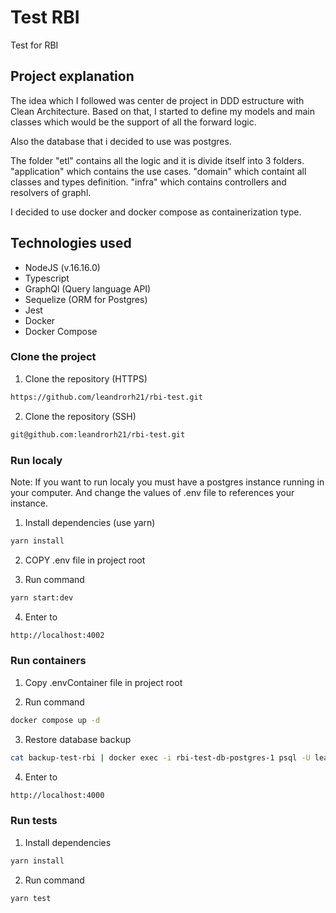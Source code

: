 # Test RBI

Test for RBI

## Project explanation

The idea which I followed was center de project in DDD estructure with Clean Architecture. Based on that, I started to define my models and main classes which would be the support of all the forward logic.

Also the database that i decided to use was postgres.

The folder "etl" contains all the logic and it is divide itself into 3 folders. "application" which contains the use cases. "domain" which containt all classes and types definition. "infra" which contains controllers and resolvers of graphl.

I decided to use docker and docker compose as containerization type.

## Technologies used

- NodeJS (v.16.16.0)
- Typescript
- GraphQl (Query language API)
- Sequelize (ORM for Postgres)
- Jest
- Docker
- Docker Compose

### Clone the project

1. Clone the repository (HTTPS)

```bash
https://github.com/leandrorh21/rbi-test.git
```

2. Clone the repository (SSH)

```bash
git@github.com:leandrorh21/rbi-test.git
```

### Run localy

Note: If you want to run localy you must have a postgres instance running in your computer. And change the values of .env file to references your instance.

1. Install dependencies (use yarn)

```bash
yarn install
```

2. COPY .env file in project root

3. Run command

```bash
yarn start:dev
```

4. Enter to

```bash
http://localhost:4002
```

### Run containers

1. Copy .envContainer file in project root

2. Run command

```bash
docker compose up -d
```

3. Restore database backup

```bash
cat backup-test-rbi | docker exec -i rbi-test-db-postgres-1 psql -U leandro
```

4. Enter to

```bash
http://localhost:4000
```

### Run tests

1. Install dependencies

```bash
yarn install
```

2. Run command

```bash
yarn test
```
